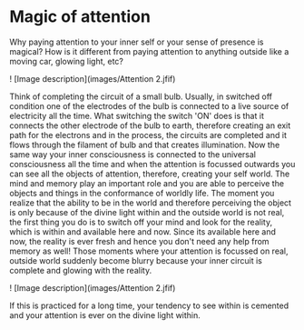 # Magic of attention
Why paying attention to your inner self or your sense of presence is magical? How is it different from paying attention to anything outside like a moving car, glowing light, etc?

! [Image description](images/Attention 2.jfif)

Think of completing the circuit of a small bulb. Usually, in switched off condition one of the electrodes of the bulb is connected to a live source of electricity all the time. What switching the switch 'ON' does is that it connects the other electrode of the bulb to earth, therefore creating an exit path for the electrons and in the process, the circuits are completed and it flows through the filament of bulb and that creates illumination.
Now the same way your inner consciousness is connected to the universal consciousness all the time and when the attention is focussed outwards you can see all the objects of attention, therefore, creating your self world. The mind and memory play an important role and you are able to perceive the objects and things in the conformance of worldly life.
The moment you realize that the ability to be in the world and therefore perceiving the object is only because of the divine light within and the outside world is not real, the first thing you do is to switch off your mind and look for the reality, which is within and available here and now. Since its available here and now, the reality is ever fresh and hence you don't need any help from memory as well!
Those moments where your attention is focussed on real, outside world suddenly become blurry because your inner circuit is complete and glowing with the reality. 

! [Image description](images/Attention 2.jfif)

If this is practiced for a long time,  your tendency to see within is cemented and your attention is ever on the divine light within.
